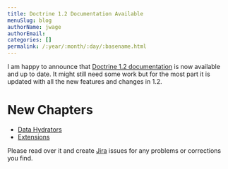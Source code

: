 ```yaml
---
title: Doctrine 1.2 Documentation Available
menuSlug: blog
authorName: jwage 
authorEmail: 
categories: []
permalink: /:year/:month/:day/:basename.html
---
```

I am happy to announce that [Doctrine 1.2
documentation](http://www.doctrine-project.org/documentation/manual/1_2/en)
is now available and up to date. It might still need some work but for
the most part it is updated with all the new features and changes in
1.2.

New Chapters
============

-   [Data
    Hydrators](http://www.doctrine-project.org/documentation/manual/1_2/en/data-hydrators)
-   [Extensions](http://www.doctrine-project.org/documentation/manual/1_2/en/extensions)

Please read over it and create
[Jira](http://www.doctrine-project.org/jira) issues for any problems or
corrections you find.
